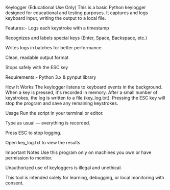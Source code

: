 Keylogger (Educational Use Only)
This is a basic Python keylogger designed for educational and testing purposes. It captures and logs keyboard input, writing the output to a local file.

Features:- 
Logs each keystroke with a timestamp

Recognizes and labels special keys (Enter, Space, Backspace, etc.)

Writes logs in batches for better performance

Clean, readable output format

Stops safely with the ESC key

Requirements:- Python 3.x & pynput library

How It Works
The keylogger listens to keyboard events in the background. When a key is pressed, it's recorded in memory. After a small number of keystrokes, the log is written to a file (key_log.txt). Pressing the ESC key will stop the program and save any remaining keystrokes.

Usage
Run the script in your terminal or editor.

Type as usual — everything is recorded.

Press ESC to stop logging.

Open key_log.txt to view the results.

Important Notes
Use this program only on machines you own or have permission to monitor.

Unauthorized use of keyloggers is illegal and unethical.

This tool is intended solely for learning, debugging, or local monitoring with consent.

